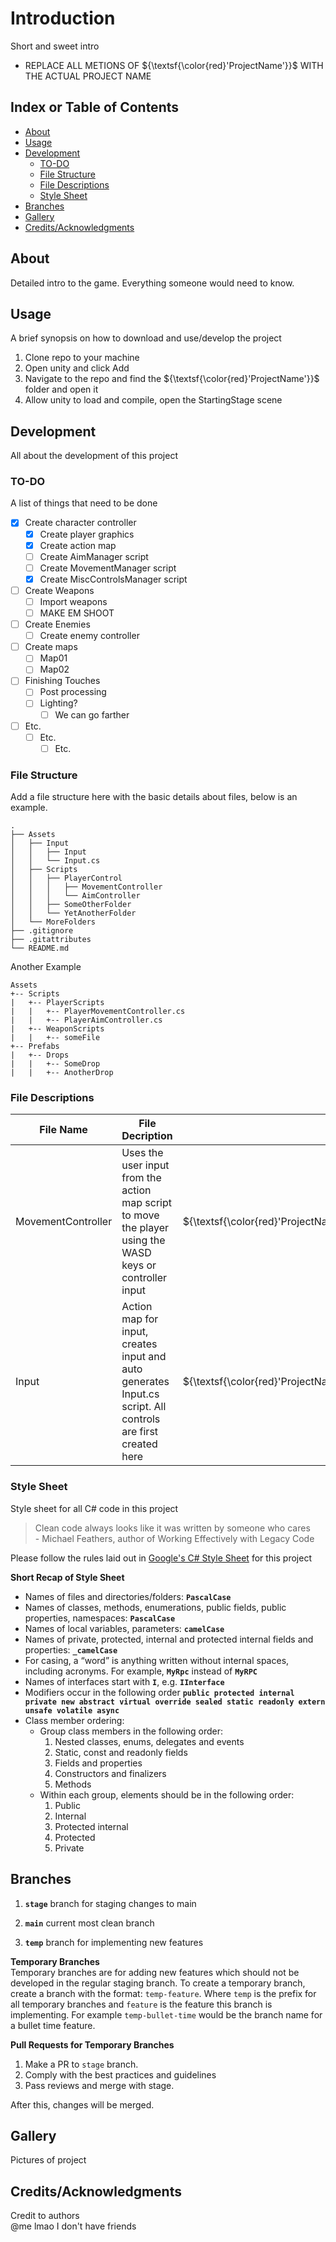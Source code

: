 # Introduction
Short and sweet intro
- REPLACE ALL METIONS OF ${\textsf{\color{red}'ProjectName'}}$ WITH THE ACTUAL PROJECT NAME



## Index or Table of Contents
- [About](#about)
- [Usage](#usage)
- [Development](#development)
  - [TO-DO](#to-do)
  - [File Structure](#file-structure)
  - [File Descriptions](#file-descriptions)
  - [Style Sheet](#style-sheet)
- [Branches](#branches)
- [Gallery](#gallery)
- [Credits/Acknowledgments](#creditsacknowledgments)

## About
Detailed intro to the game. Everything someone would need to know.

## Usage
A brief synopsis on how to download and use/develop the project
1. Clone repo to your machine
2. Open unity and click Add
3. Navigate to the repo and find the ${\textsf{\color{red}'ProjectName'}}$ folder and open it
4. Allow unity to load and compile, open the StartingStage scene 

## Development
All about the development of this project

### TO-DO
A list of things that need to be done
- [x] Create character controller
  - [x] Create player graphics
  - [x] Create action map
  - [ ] Create AimManager script
  - [ ] Create MovementManager script
  - [x] Create MiscControlsManager script
- [ ] Create Weapons
  - [ ] Import weapons
  - [ ] MAKE EM SHOOT
- [ ] Create Enemies
  - [ ] Create enemy controller
- [ ] Create maps
  - [ ] Map01
  - [ ] Map02
- [ ] Finishing Touches
  - [ ] Post processing
  - [ ] Lighting?
    - [ ] We can go farther
- [ ] Etc.
  - [ ] Etc.
    - [ ] Etc.

### File Structure
Add a file structure here with the basic details about files, below is an example.
```
.
├── Assets
│   ├── Input
│   │   ├── Input
│   │   └── Input.cs
│   ├── Scripts
│   │   ├── PlayerControl
│   │   │   ├── MovementController
│   │   │   └── AimController
│   │   ├── SomeOtherFolder
│   │   └── YetAnotherFolder
│   └── MoreFolders
├── .gitignore
├── .gitattributes
└── README.md
```

Another Example
```
Assets
+-- Scripts
|   +-- PlayerScripts
|   |   +-- PlayerMovementController.cs
|   |   +-- PlayerAimController.cs
|   +-- WeaponScripts
|   |   +-- someFile
+-- Prefabs
|   +-- Drops
|   |   +-- SomeDrop
|   |   +-- AnotherDrop       
```

### File Descriptions
| File Name | File Decription | File Path 
|-|-|-|
| MovementController  | Uses the user input from the action map script to move the player using the WASD keys or controller input | ${\textsf{\color{red}'ProjectName'}}$/Assets/Scripts/MovementController.cs
| Input | Action map for input, creates input and auto generates Input.cs script. All controls are first created here | ${\textsf{\color{red}'ProjectName'}}$/Assets/Input/Input

###  Style Sheet
Style sheet for all C# code in this project
> Clean code always looks like it was written by someone who cares  
> \- Michael Feathers, author of Working Effectively with Legacy Code

Please follow the rules laid out in [Google's C# Style Sheet](https://google.github.io/styleguide/csharp-style.html) for this project

**Short Recap of Style Sheet**
- Names of files and directories/folders: **`PascalCase`**
- Names of classes, methods, enumerations, public fields, public properties, namespaces: **`PascalCase`**
- Names of local variables, parameters: **`camelCase`**
- Names of private, protected, internal and protected internal fields and properties: **`_camelCase`**
- For casing, a “word” is anything written without internal spaces, including acronyms. For example, **`MyRpc`** instead of **`MyRPC`**
- Names of interfaces start with **`I`**, e.g. **`IInterface`**
- Modifiers occur in the following order **`public protected internal private new abstract virtual override sealed static readonly extern unsafe volatile async`**
- Class member ordering:
  - Group class members in the following order:
    1. Nested classes, enums, delegates and events
    2. Static, const and readonly fields
    3. Fields and properties
    4. Constructors and finalizers
    5. Methods
  - Within each group, elements should be in the following order:
    1. Public
    2. Internal
    3. Protected internal
    4. Protected
    5. Private

## Branches
1. **`stage`** branch for staging changes to main

2. **`main`** current most clean branch

3. **`temp`** branch for implementing new features

**Temporary Branches**  
Temporary branches are for adding new features which should not be developed in the regular staging branch. To create a temporary branch, create a branch with the format: `temp-feature`. Where `temp` is the prefix for all temporary branches and `feature` is the feature this branch is implementing. For example `temp-bullet-time` would be the branch name for a bullet time feature.

**Pull Requests for Temporary Branches**
1. Make a PR to `stage` branch.
2. Comply with the best practices and guidelines
3. Pass reviews and merge with stage.

After this, changes will be merged.

## Gallery
Pictures of project

## Credits/Acknowledgments
Credit to authors  
@me lmao I don't have friends
